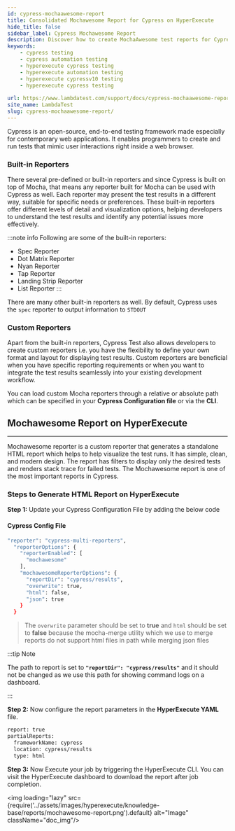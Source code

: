 ```yaml
---
id: cypress-mochaawesome-report
title: Consolidated Mochawesome Report for Cypress on HyperExecute
hide_title: false
sidebar_label: Cypress Mochawesome Report
description: Discover how to create MochaAwesome test reports for Cypress framework testing on LambdaTest and how to download these reports from the dashboard
keywords:
    - cypress testing
    - cypress automation testing
    - hyperexecute cypress testing
    - hyperexecute automation testing
    - hyperexecute cypressv10 testing
    - hyperexecute cypress testing
  
url: https://www.lambdatest.com/support/docs/cypress-mochaawesome-report/
site_name: LambdaTest
slug: cypress-mochaawesome-report/
---
```

<script type="application/ld+json"
      dangerouslySetInnerHTML={{ __html: JSON.stringify({
       "@context": "https://schema.org",
        "@type": "BreadcrumbList",
        "itemListElement": [{
          "@type": "ListItem",
          "position": 1,
          "name": "LambdaTest",
          "item": "https://www.lambdatest.com"
        },{
          "@type": "ListItem",
          "position": 2,
          "name": "Support",
          "item": "https://www.lambdatest.com/support/docs/"
        },{
          "@type": "ListItem",
          "position": 3,
          "name": "Playwright Testing With Playwright Test",
          "item": "https://www.lambdatest.com/support/docs/cypress-mochaawesome-report/"
        }]
      })
    }}
></script>
Cypress is an open-source, end-to-end testing framework made especially for contemporary web applications. It enables programmers to create and run tests that mimic user interactions right inside a web browser.

### Built-in Reporters
There several pre-defined or built-in reporters and since Cypress is built on top of Mocha, that means any reporter built for Mocha can be used with Cypress as well. Each reporter may present the test results in a different way, suitable for specific needs or preferences. These built-in reporters offer different levels of detail and visualization options, helping developers to understand the test results and identify any potential issues more effectively.

:::note info
Following are some of the built-in reporters:
- Spec Reporter
- Dot Matrix Reporter
- Nyan Reporter
- Tap Reporter
- Landing Strip Reporter
- List Reporter
:::

There are many other built-in reporters as well. By default, Cypress uses the `spec` reporter to output information to `STDOUT`

### Custom Reporters
Apart from the built-in reporters, Cypress Test also allows developers to create custom reporters i.e. you have the flexibility to define your own format and layout for displaying test results. Custom reporters are beneficial when you have specific reporting requirements or when you want to integrate the test results seamlessly into your existing development workflow.

You can load custom Mocha reporters through a relative or absolute path which can be specified in your **Cypress Configuration file** or via the **CLI**.

## Mochawesome Report on HyperExecute
***

Mochawesome reporter is a custom reporter that generates a standalone HTML report which helps to help visualize the test runs. It has simple, clean, and modern design. The report has filters to display only the desired tests and renders stack trace for failed tests. The Mochawesome report is one of the most important reports in Cypress.

### Steps to Generate HTML Report on HyperExecute

**Step 1:** Update your Cypress Configuration File by adding the below code

#### Cypress Config File

```bash
"reporter": "cypress-multi-reporters",
  "reporterOptions": {
    "reporterEnabled": [
      "mochawesome"
    ],
    "mochawesomeReporterOptions": {
      "reportDir": "cypress/results",
      "overwrite": true,
      "html": false,
      "json": true
    }
  }
```

> The `overwrite` parameter should be set to **true** and `html` should be set to **false** because the mocha-merge utility which we use to merge reports do not support html files in path while merging json files

:::tip Note

The path to report is set to **``"reportDir": "cypress/results"``** and it should not be changed as we use this path for showing command logs on a dashboard.

:::

**Step 2:** Now configure the report parameters in the **HyperExecute YAML** file.

```bash
report: true
partialReports:
  frameworkName: cypress
  location: cypress/results
  type: html
```

**Step 3:** Now Execute your job by triggering the HyperExecute CLI. You can  visit the HyperExecute dashboard to download the report after job completion.

<img loading="lazy" src={require('../assets/images/hyperexecute/knowledge-base/reports/mochawesome-report.png').default} alt="Image" className="doc_img"/> 